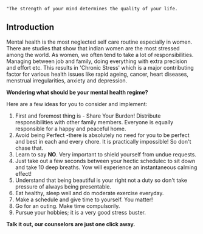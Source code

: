 `"The strength of your mind determines the quality of your life.`

## Introduction

Mental health is the most neglected self care routine especially in women. There are studies that show that indian women are the most stressed among the world. As women, we often tend to take a lot of responsibilities. Managing between job and family, doing everything with extra precision and effort etc. This results in 'Chronic Stress' which is a major contributing factor for various health issues like rapid ageing, cancer, heart diseases, menstrual irregularities, anxiety and depression.

**Wondering what should be your mental health regime?**

Here are a few ideas for you to consider and implement:

1. First and foremost thing is - Share Your Burden! Distribute responsibilities with other family members. Everyone is equally responsible for a happy and peaceful home.
2. Avoid being Perfect -there is absolutely no need for you to be perfect and best in each and every chore. It is practically impossible! So don't chase that.
3. Learn to say **NO**. Very important to shield yourself from undue requests.
4. Just take out a few seconds between your hectic schedulec to sit down and take 10 deep breaths. Yow will experience an instantaneous calming effect!
5. Understand that being beautiful is your right not a duty so don't take pressure of always being presentable.
6. Eat healthy, sleep well and do moderate exercise everyday.
7. Make a schedule and give time to yourself. You matter!
8. Go for an outing. Make time compulsorily.
9. Pursue your hobbies; it is a very good stress buster.

**Talk it out, our counselors are just one click away.**
